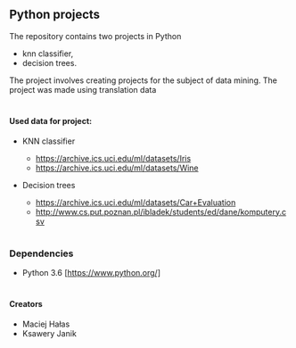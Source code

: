 ## Python projects
The repository contains two projects in Python 
* knn classifier,
* decision trees.

The project involves creating projects for the subject of data mining. The project was made using translation data

#
#### Used data for project:
* KNN classifier
    * https://archive.ics.uci.edu/ml/datasets/Iris
    * https://archive.ics.uci.edu/ml/datasets/Wine
    
* Decision trees
    * https://archive.ics.uci.edu/ml/datasets/Car+Evaluation
    * http://www.cs.put.poznan.pl/ibladek/students/ed/dane/komputery.csv
    
#
### Dependencies
* Python 3.6 [https://www.python.org/]

#
#### Creators
* Maciej Hałas
* Ksawery Janik